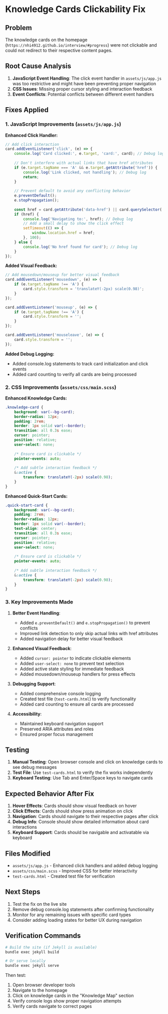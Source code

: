 # Knowledge Cards Clickability Fix

## Problem
The knowledge cards on the homepage (`https://nhi4912.github.io/interview/#progress`) were not clickable and could not redirect to their respective content pages.

## Root Cause Analysis
1. **JavaScript Event Handling**: The click event handler in `assets/js/app.js` was too restrictive and might have been preventing proper navigation
2. **CSS Issues**: Missing proper cursor styling and interaction feedback
3. **Event Conflicts**: Potential conflicts between different event handlers

## Fixes Applied

### 1. JavaScript Improvements (`assets/js/app.js`)

**Enhanced Click Handler:**
```javascript
// Add click interaction
card.addEventListener('click', (e) => {
    console.log('Card clicked:', e.target, 'card:', card); // Debug log
    
    // Don't interfere with actual links that have href attributes
    if (e.target.tagName === 'A' && e.target.getAttribute('href')) {
        console.log('Link clicked, not handling'); // Debug log
        return;
    }
    
    // Prevent default to avoid any conflicting behavior
    e.preventDefault();
    e.stopPropagation();
    
    const href = card.getAttribute('data-href') || card.querySelector('a')?.href;
    if (href) {
        console.log('Navigating to:', href); // Debug log
        // Add a small delay to show the click effect
        setTimeout(() => {
            window.location.href = href;
        }, 100);
    } else {
        console.log('No href found for card'); // Debug log
    }
});
```

**Added Visual Feedback:**
```javascript
// Add mousedown/mouseup for better visual feedback
card.addEventListener('mousedown', (e) => {
    if (e.target.tagName !== 'A') {
        card.style.transform = 'translateY(-2px) scale(0.98)';
    }
});

card.addEventListener('mouseup', (e) => {
    if (e.target.tagName !== 'A') {
        card.style.transform = '';
    }
});

card.addEventListener('mouseleave', (e) => {
    card.style.transform = '';
});
```

**Added Debug Logging:**
- Added console.log statements to track card initialization and click events
- Added card counting to verify all cards are being processed

### 2. CSS Improvements (`assets/css/main.scss`)

**Enhanced Knowledge Cards:**
```scss
.knowledge-card {
    background: var(--bg-card);
    border-radius: 12px;
    padding: 2rem;
    border: 1px solid var(--border);
    transition: all 0.3s ease;
    cursor: pointer;
    position: relative;
    user-select: none;
    
    /* Ensure card is clickable */
    pointer-events: auto;
    
    /* Add subtle interaction feedback */
    &:active {
        transform: translateY(-2px) scale(0.98);
    }
}
```

**Enhanced Quick-Start Cards:**
```scss
.quick-start-card {
    background: var(--bg-card);
    padding: 2rem;
    border-radius: 12px;
    border: 1px solid var(--border);
    text-align: center;
    transition: all 0.3s ease;
    cursor: pointer;
    position: relative;
    user-select: none;
    
    /* Ensure card is clickable */
    pointer-events: auto;
    
    /* Add subtle interaction feedback */
    &:active {
        transform: translateY(-2px) scale(0.98);
    }
}
```

### 3. Key Improvements Made

1. **Better Event Handling**: 
   - Added `e.preventDefault()` and `e.stopPropagation()` to prevent conflicts
   - Improved link detection to only skip actual links with href attributes
   - Added navigation delay for better visual feedback

2. **Enhanced Visual Feedback**:
   - Added `cursor: pointer` to indicate clickable elements
   - Added `user-select: none` to prevent text selection
   - Added active state styling for immediate feedback
   - Added mousedown/mouseup handlers for press effects

3. **Debugging Support**:
   - Added comprehensive console logging
   - Created test file (`test-cards.html`) to verify functionality
   - Added card counting to ensure all cards are processed

4. **Accessibility**:
   - Maintained keyboard navigation support
   - Preserved ARIA attributes and roles
   - Ensured proper focus management

## Testing

1. **Manual Testing**: Open browser console and click on knowledge cards to see debug messages
2. **Test File**: Use `test-cards.html` to verify the fix works independently
3. **Keyboard Testing**: Use Tab and Enter/Space keys to navigate cards

## Expected Behavior After Fix

1. **Hover Effects**: Cards should show visual feedback on hover
2. **Click Effects**: Cards should show press animation on click
3. **Navigation**: Cards should navigate to their respective pages after click
4. **Debug Info**: Console should show detailed information about card interactions
5. **Keyboard Support**: Cards should be navigable and activatable via keyboard

## Files Modified

- `assets/js/app.js` - Enhanced click handlers and added debug logging
- `assets/css/main.scss` - Improved CSS for better interactivity
- `test-cards.html` - Created test file for verification

## Next Steps

1. Test the fix on the live site
2. Remove debug console.log statements after confirming functionality
3. Monitor for any remaining issues with specific card types
4. Consider adding loading states for better UX during navigation

## Verification Commands

```bash
# Build the site (if Jekyll is available)
bundle exec jekyll build

# Or serve locally
bundle exec jekyll serve
```

Then test:
1. Open browser developer tools
2. Navigate to the homepage
3. Click on knowledge cards in the "Knowledge Map" section
4. Verify console logs show proper navigation attempts
5. Verify cards navigate to correct pages